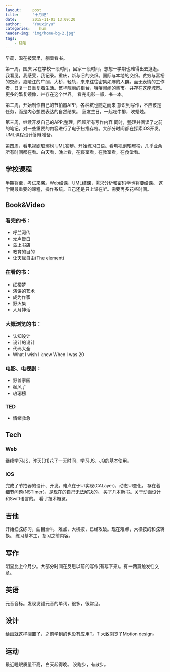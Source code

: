 ```yaml
---
layout:     post
title:      "十月记"
date:       2015-11-01 13:09:20
author:     "Youxinyu"
categories:    hum
header-img: "img/home-bg-2.jpg"
tags:
    - 随笔
---
```

早晨，温在被窝里，躺着看书。

第一周，国庆
呆在学校一段时间，回家一段时间。想想一学期也难得出去逛逛。我看见，我感受，我记录。重庆，新与旧的交织。国际与本地的交织。贫穷与富裕的交织。嘉陵江的广阔，大桥，轻轨，来来往往密集如麻的人群。面无表情的工作者，日复一日重复着生活。繁华靓丽的柜台，嚷嚷闹闹的集市。并存在这座城市。
更多的繁复镜像，并存在这个世界。
看完电影一部，书一本。

第二周，开始制作自己的节拍器APP，各种坑也随之而来
意识到写作，不应该是任务，而是内心想要表达的自然结果。
室友生日，一起吃牛排，吹蜡烛。

第三周，继续开发自己的APP;整理，回顾所有写作内容
同时，整理并阅读了之前的笔记，对一些重要的内容进行了电子扫描存档。大部分时间都在探索iOS开发。UML课程设计答辩准备。

第四周，看电视剧琅琊榜
UML答辩。开始练习口语。看电视剧琅琊榜，几乎业余所有时间都在看。白天看，晚上看，在寝室看，在教室看，在食堂看。

## 学校课程
半期将至，考试来袭。Web结课，UML结课，需求分析和密码学也将要结课。
这学期最重要的课程，操作系统。自己还是只上课在听。需要再多花些时间。

## Book&Video

### 看完的书：
- 呼兰河传
- 无声告白
- 岛上书店
- 教育的目的
- 让天赋自由(The element)

### 在看的书：
- 红楼梦
- 演讲的艺术
- 成为作家
- 野火集
- 人月神话

### 大概浏览的书：
- 认知设计
- 设计的设计
- 代码大全
- What I wish I knew When I was 20

### 电影、电视剧：
- 野兽家园
- 起风了
- 琅琊榜

### TED
- 情绪救急

## Tech
### Web
继续学习JS，昨天(31)花了一天时间，学习JS、JQ的基本使用。
### iOS
完成了节拍器的设计、开发。难点在于UI实现(CALayer)，动态UI变化。
存在着细节问题(NSTimer)，是现在的自己无法解决的。
买了几本新书。关于动画设计和Swift语言的。
看了技术概览。

## 吉他
开始扫弦练习，曲目`童年`。
难点，大横按，已经攻破。现在难点，大横按的和弦转换。
练习基本工，复习之前内容。

## 写作
明显比上个月少。大部分时间在反思以前的写作(有写下来)。有一两篇触发性文章。
## 英语

元音音标。发现发错元音的单词，很多，很常见。
## 设计

绘画就这样搁置了，之前学到的也没有应用T。T 
大致浏览了Motion design。

## 运动
最近睡眠质量不高，白天起得晚。
没跑步，有散步。




